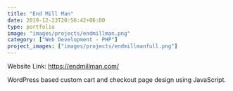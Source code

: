 ```yaml
---
title: "End Mill Man"
date: 2019-12-23T20:56:42+06:00
type: portfolio
image: "images/projects/endmillman.png"
category: ["Web Development - PHP"]
project_images: ["images/projects/endmillmanfull.png"]
---
```


Website Link: https://endmillman.com/

WordPress based custom cart and checkout page design using JavaScript.